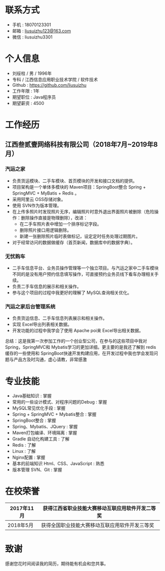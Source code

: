# 联系方式
- 手机 : 18070123301
- 邮箱 : liusuizhu123@163.com
- 微信 : liusuizhu3301
# 个人信息
- 刘绥柱 / 男 / 1996年
- 专科 / 江西信息应用职业技术学院 / 软件技术 
- Github : https://github.com/liusuizhu
- 工作年限 : 1年
- 期望职位 : Java程序员
- 期望薪资 : 4500
# 工作经历
## 江西叁贰壹网络科技有限公司（2018年7月~2019年8月）
### **汽运之家**
* 负责货运模块、二手车模块、首页模块的开发和接口文档的提供。
* 项目架构是一个单体多模块的 Maven项目：SpringBoot整合 Spring + SpringMVC + MyBatis + Redis 。
* 采用阿里云 OSS存储对象。
* 使用 SVN作为版本管理。
* 在上传多照片时发现照片无序，编辑照片时意外退出界面照片被删除（危险操作：删除操作直接是物理删除），改进：
  * 在二手车照片表中增加一个排序标记字段。
  * 删除照片接口用逻辑删除。
  * 新建一张删除照片临时表做标记，设定定时任务处理过期图片。
* 对于经常访问的数据做缓存（首页新闻，数据库中的数据字典）。
### **无忧购车**
* 二手车信息平台、业务员操作管理等一个独立项目。与汽运之家中二手车模块不同的是没有用户预约信息填写操作，可直接预约业务员线下看车办理相关手续。
* 负责二手车信息的展示和相关操作。
* 参与这个项目的过程中我更好的理解了 MySQL查询相关优化。
### **汽运之家后台管理系统**
* 负责货运信息、二手车信息列表展示和相关操作。
* 实现 Excel导出列表相关数据。
* 开发功能的过程中我学会了使用 Apache poi来 Excel导出相关数据。

总结：这是我第一次参加工作的一个创业型公司，在参与的这些项目中我对 Spring，SpringMVC和 Mybatis学习的更加详细。更主要的是我还了解到 redis缓存的一些使用和 SpringBoot快速开发构建应用，在开发过程中我也学会发现问题与产品方及时沟通，虚心请教，非常感激

# 专业技能
- Java基础知识 : 掌握
- 常用的一些设计模式、对程序问题的Debug : 掌握
- MySQL常见优化手段 : 掌握
- Spring + SpringMVC + Mybatis整合 : 掌握
- SpringBoot整合 : 掌握
- Spring、Mybatis、JQuery : 掌握
- Maven打包编译、环境隔离 : 掌握
- Gradle 自动化构建工具 : 了解
- Redis : 了解
- Linux : 了解
- Nginx配置 : 掌握
- 基本的前端知识 Html、CSS、JavaScript : 熟悉
- 版本管理 SVN、Git : 掌握
# 在校荣誉
| 2017年11月 | 获得江西省职业技能大赛移动互联应用软件开发二等奖 |
| --- | --- |
| 2018年5月 | 获得全国职业技能大赛移动互联应用软件开发三等奖 |
# 致谢
感谢您花时间阅读我的简历，期待能有机会和您共事。